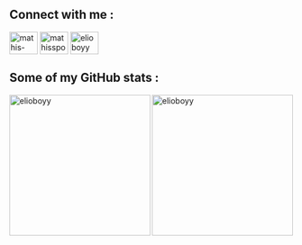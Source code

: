 <h2 align="left">Connect with me :</h3>
<p align="left">
  <a href="https://linkedin.com/in/mathis-sportiello" target="blank"
    ><img
      align="center"
      src="https://raw.githubusercontent.com/rahuldkjain/github-profile-readme-generator/master/src/images/icons/Social/linked-in-alt.svg"
      alt="mathis-sportiello"
      height="40"
      width="50"
  /></a>
  <a href="https://instagram.com/mathissportiello" target="blank"
    ><img
      align="center"
      src="https://raw.githubusercontent.com/rahuldkjain/github-profile-readme-generator/master/src/images/icons/Social/instagram.svg"
      alt="mathissportiello"
      height="40"
      width="50"
  /></a>
  <a href="https://discord.com/users/1016829756727119994" target="blank"
    ><img
      align="center"
      src="https://raw.githubusercontent.com/rahuldkjain/github-profile-readme-generator/master/src/images/icons/Social/discord.svg"
      alt="elioboyy"
      height="40"
      width="50"
  /></a>
</p>

<h2>Some of my GitHub stats :</h3>
<p>
  <img
    style="height: 250px"
    align="left"
    src="https://github-readme-stats.vercel.app/api/top-langs?username=elioboyy&show_icons=true&theme=radical&locale=en"
    alt="elioboyy"
  />
</p>

<p>
  <img
    style="height: 250px"
    align="center"
    src="https://github-readme-streak-stats.herokuapp.com/?user=elioboyy&theme=radical"
    alt="elioboyy"
  />
</p>

